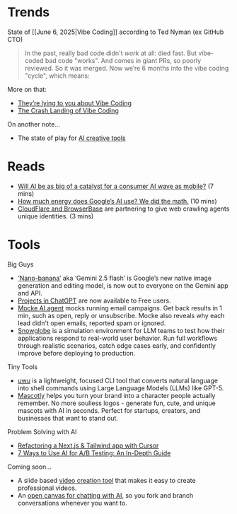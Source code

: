 # Trends

State of [[June 6, 2025|Vibe Coding]] according to Ted Nyman (ex GitHub CTO)
> In the past, really bad code didn't *work* at all: died fast.
> But vibe-coded bad code "works". And comes in giant PRs, so poorly reviewed. So it was merged.
> Now we’re 6 months into the vibe coding "cycle", which means:

More on that:
* [They’re lying to you about Vibe Coding](https://substack.com/redirect/c3b76f36-744a-4511-a600-6bb5de870823?j=eyJ1IjoiMjVlbzlmIn0.FW8WL3Fwi5-HguK73zOMNV1rItC9pXh7ejGOMvVDUoE)
* [The Crash Landing of Vibe Coding](https://app.daily.dev/posts/the-crash-landing-of-vibe-coding-8crisdutx) 

On another note...
* The state of play for [AI creative tools](https://substack.com/redirect/66327a41-efa5-4d4c-8aa7-44ad76c2d370?j=eyJ1IjoiMjVlbzlmIn0.FW8WL3Fwi5-HguK73zOMNV1rItC9pXh7ejGOMvVDUoE)
# Reads
* [Will AI be as big of a catalyst for a consumer AI wave as mobile?](https://www.sarahtavel.com/p/will-ai-be-as-big-of-a-catalyst-for) (7 mins)
* [How much energy does Google’s AI use? We did the math.](https://cloud.google.com/blog/products/infrastructure/measuring-the-environmental-impact-of-ai-inference/) (10 mins)
* [CloudFlare and BrowserBase](https://substack.com/redirect/b5abb4e4-b56d-4dcb-8d02-4ab64f106b86?j=eyJ1IjoiMjVlbzlmIn0.FW8WL3Fwi5-HguK73zOMNV1rItC9pXh7ejGOMvVDUoE) are partnering to give web crawling agents unique identities. (3 mins)
# Tools

Big Guys
* [‘Nano-banana’](https://aistudio.google.com/prompts/new_chat) aka ‘Gemini 2.5 flash’ is Google’s new native image generation and editing model, is now out to everyone on the Gemini app and API.
* [Projects in ChatGPT](https://help.openai.com/en/articles/10169521-projects-in-chatgpt) are now available to Free users.
* [Mocke AI agent](https://mocke.co/) mocks running email campaigns. Get back results in 1 min, such as open, reply or unsubscribe. Mocke also reveals why each lead didn't open emails, reported spam or ignored.
* [Snowglobe](https://snowglobe.so/) is a simulation environment for LLM teams to test how their applications respond to real-world user behavior. Run full workflows through realistic scenarios, catch edge cases early, and confidently improve before deploying to production.

Tiny Tools
* [uwu](https://github.com/context-labs/uwu) is a lightweight, focused CLI tool that converts natural language into shell commands using Large Language Models (LLMs) like GPT-5.
* [Mascotly](https://www.producthunt.com/products/mascotly-faces-sell-not-fonts) helps you turn your brand into a character people actually remember. No more soulless logos - generate fun, cute, and unique mascots with AI in seconds. Perfect for startups, creators, and businesses that want to stand out.

Problem Solving with AI
* [Refactoring a Next.js & Tailwind app with Cursor](https://www.youtube.com/watch?v=oLEzzM5DzoU&ab_channel=leerob)
* [7 Ways to Use AI for A/B Testing: An In-Depth Guide](https://blog.hubspot.com/marketing/ai-ab-testing)

Coming soon...
* A slide based [video creation tool](https://substack.com/redirect/f4b7535d-27c5-4d66-b211-b9b17d14cc18?j=eyJ1IjoiMjVlbzlmIn0.FW8WL3Fwi5-HguK73zOMNV1rItC9pXh7ejGOMvVDUoE) that makes it easy to create professional videos.
* An [open canvas for chatting with AI](https://x.com/maxleedev/status/1962938769914658984), so you fork and branch conversations whenever you want to.